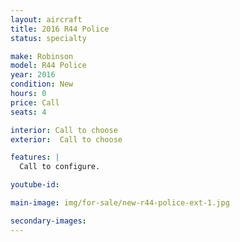 ```yaml
---
layout: aircraft
title: 2016 R44 Police
status: specialty

make: Robinson
model: R44 Police
year: 2016
condition: New
hours: 0
price: Call
seats: 4

interior: Call to choose
exterior:  Call to choose

features: |
  Call to configure.

youtube-id:

main-image: img/for-sale/new-r44-police-ext-1.jpg

secondary-images:
---
```

